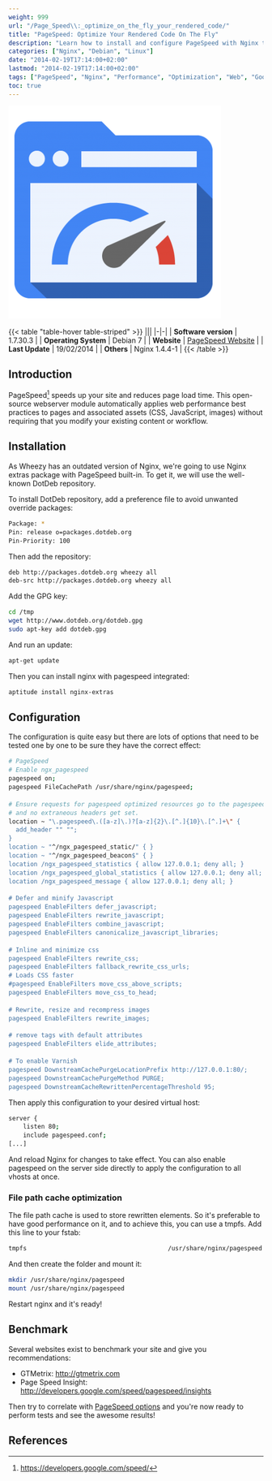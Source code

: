 ```yaml
---
weight: 999
url: "/Page_Speed\\:_optimize_on_the_fly_your_rendered_code/"
title: "PageSpeed: Optimize Your Rendered Code On The Fly"
description: "Learn how to install and configure PageSpeed with Nginx to optimize web content and improve page load times."
categories: ["Nginx", "Debian", "Linux"]
date: "2014-02-19T17:14:00+02:00"
lastmod: "2014-02-19T17:14:00+02:00"
tags: ["PageSpeed", "Nginx", "Performance", "Optimization", "Web", "Google"]
toc: true
---
```


![PageSpeed](/images/pagespeed.png)

{{< table "table-hover table-striped" >}}
|||
|-|-|
| **Software version** | 1.7.30.3 |
| **Operating System** | Debian 7 |
| **Website** | [PageSpeed Website](https://developers.google.com/speed/pagespeed/module) |
| **Last Update** | 19/02/2014 |
| **Others** | Nginx 1.4.4-1 |
{{< /table >}}

## Introduction

PageSpeed[^1] speeds up your site and reduces page load time. This open-source webserver module automatically applies web performance best practices to pages and associated assets (CSS, JavaScript, images) without requiring that you modify your existing content or workflow.

## Installation

As Wheezy has an outdated version of Nginx, we're going to use Nginx extras package with PageSpeed built-in. To get it, we will use the well-known DotDeb repository.

To install DotDeb repository, add a preference file to avoid unwanted override packages:

```bash
Package: *
Pin: release o=packages.dotdeb.org
Pin-Priority: 100
```

Then add the repository:

```bash
deb http://packages.dotdeb.org wheezy all
deb-src http://packages.dotdeb.org wheezy all
```

Add the GPG key:

```bash
cd /tmp
wget http://www.dotdeb.org/dotdeb.gpg
sudo apt-key add dotdeb.gpg
```

And run an update:

```bash
apt-get update
```

Then you can install nginx with pagespeed integrated:

```bash
aptitude install nginx-extras
```

## Configuration

The configuration is quite easy but there are lots of options that need to be tested one by one to be sure they have the correct effect:

```bash
# PageSpeed
# Enable ngx_pagespeed
pagespeed on;
pagespeed FileCachePath /usr/share/nginx/pagespeed;

# Ensure requests for pagespeed optimized resources go to the pagespeed handler
# and no extraneous headers get set.
location ~ "\.pagespeed\.([a-z]\.)?[a-z]{2}\.[^.]{10}\.[^.]+\" {
  add_header "" "";
}
location ~ "^/ngx_pagespeed_static/" { }
location ~ "^/ngx_pagespeed_beacon$" { }
location /ngx_pagespeed_statistics { allow 127.0.0.1; deny all; }
location /ngx_pagespeed_global_statistics { allow 127.0.0.1; deny all; }
location /ngx_pagespeed_message { allow 127.0.0.1; deny all; }

# Defer and minify Javascript
pagespeed EnableFilters defer_javascript;
pagespeed EnableFilters rewrite_javascript;
pagespeed EnableFilters combine_javascript;
pagespeed EnableFilters canonicalize_javascript_libraries;

# Inline and minimize css
pagespeed EnableFilters rewrite_css;
pagespeed EnableFilters fallback_rewrite_css_urls;
# Loads CSS faster
#pagespeed EnableFilters move_css_above_scripts;
pagespeed EnableFilters move_css_to_head;

# Rewrite, resize and recompress images
pagespeed EnableFilters rewrite_images;

# remove tags with default attributes
pagespeed EnableFilters elide_attributes;

# To enable Varnish
pagespeed DownstreamCachePurgeLocationPrefix http://127.0.0.1:80/;
pagespeed DownstreamCachePurgeMethod PURGE;
pagespeed DownstreamCacheRewrittenPercentageThreshold 95;
```

Then apply this configuration to your desired virtual host:

```bash
server {
    listen 80;
    include pagespeed.conf;
[...]
```

And reload Nginx for changes to take effect. You can also enable pagespeed on the server side directly to apply the configuration to all vhosts at once.

### File path cache optimization

The file path cache is used to store rewritten elements. So it's preferable to have good performance on it, and to achieve this, you can use a tmpfs. Add this line to your fstab:

```bash
tmpfs                                       /usr/share/nginx/pagespeed  tmpfs   rw,mode=1777,size=512M  0   0
```

And then create the folder and mount it:

```bash
mkdir /usr/share/nginx/pagespeed
mount /usr/share/nginx/pagespeed
```

Restart nginx and it's ready!

## Benchmark

Several websites exist to benchmark your site and give you recommendations:

- GTMetrix: http://gtmetrix.com
- Page Speed Insight: http://developers.google.com/speed/pagespeed/insights

Then try to correlate with [PageSpeed options](https://developers.google.com/speed/pagespeed/optimization) and you're now ready to perform tests and see the awesome results!

## References

[^1]: https://developers.google.com/speed/
